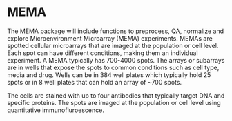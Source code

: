 # MEMA

The MEMA package will include functions to preprocess, QA, normalize and explore Microenvironment Microarray (MEMA) experiments. 
MEMAs are spotted cellular microarrays that are imaged at the population or cell level. Each spot can have different conditions,
making them an individual experiment. A MEMA typically has 700-4000 spots. The arrays or subarrays are in wells that expose
the spots to common conditions such as cell type, media and drug. Wells can be in 384 well plates which typically hold 25 spots
or in 8 well plates that can hold an array of ~700 spots.

The cells are stained with up to four antibodies that typically target DNA and specific proteins. The spots are imaged at the 
population or cell level using quantitative immunofluroescence.